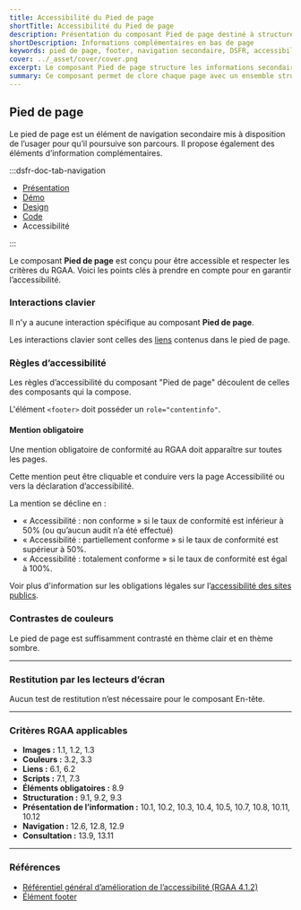 ```yaml
---
title: Accessibilité du Pied de page
shortTitle: Accessibilité du Pied de page
description: Présentation du composant Pied de page destiné à structurer les informations complémentaires et les liens secondaires en bas de page.
shortDescription: Informations complémentaires en bas de page
keywords: pied de page, footer, navigation secondaire, DSFR, accessibilité, informations légales, design système
cover: ../_asset/cover/cover.png
excerpt: Le composant Pied de page structure les informations secondaires d’un site, comme les mentions légales, les liens institutionnels et les coordonnées, tout en facilitant la navigation de fin de parcours.
summary: Ce composant permet de clore chaque page avec un ensemble structuré d’informations complémentaires, de liens obligatoires et de repères institutionnels. Il peut inclure des blocs de liens, une description du service, un bloc marque, et une mention légale normalisée. Le pied de page est non personnalisable, s’intègre sur l’ensemble des pages d’un site public, et respecte les exigences d’accessibilité et de cohérence éditoriale.
---
```


## Pied de page

Le pied de page est un élément de navigation secondaire mis à disposition de l’usager pour qu’il poursuive son parcours. Il propose également des éléments d’information complémentaires.

:::dsfr-doc-tab-navigation

- [Présentation](../index.md)
- [Démo](../demo/index.md)
- [Design](../design/index.md)
- [Code](../code/index.md)
- Accessibilité

:::

Le composant **Pied de page** est conçu pour être accessible et respecter les critères du RGAA. Voici les points clés à prendre en compte pour en garantir l’accessibilité.

### Interactions clavier

Il n'y a aucune interaction spécifique au composant **Pied de page**.

Les interactions clavier sont celles des [liens](../../../../link/_part/doc/accessibility/index.md) contenus dans le pied de page.

### Règles d’accessibilité

Les règles d’accessibilité du composant "Pied de page" découlent de celles des composants qui la compose.

L'élément `<footer>` doit posséder un `role="contentinfo"`.

#### Mention obligatoire

Une mention obligatoire de conformité au RGAA doit apparaître sur toutes les pages.

Cette mention peut être cliquable et conduire vers la page Accessibilité ou vers la déclaration d’accessibilité.

La mention se décline en :

- «&nbsp;Accessibilité : non conforme&nbsp;» si le taux de conformité est inférieur à 50% (ou qu’aucun audit n’a été effectué)
- «&nbsp;Accessibilité : partiellement conforme&nbsp;» si le taux de conformité est supérieur à 50%.
- «&nbsp;Accessibilité : totalement conforme&nbsp;» si le taux de conformité est égal à 100%.

Voir plus d'information sur les obligations légales sur l’[accessibilité des sites publics](https://design.numerique.gouv.fr/accessibilite-numerique/cadre-legal/).

### Contrastes de couleurs

Le pied de page est suffisamment contrasté en thème clair et en thème sombre.

---

### Restitution par les lecteurs d’écran

Aucun test de restitution n’est nécessaire pour le composant En-tête.

---

### Critères RGAA applicables

- **Images&nbsp;:** 1.1, 1.2, 1.3
- **Couleurs&nbsp;:** 3.2, 3.3
- **Liens&nbsp;:** 6.1, 6.2
- **Scripts&nbsp;:** 7.1, 7.3
- **Éléments obligatoires&nbsp;:** 8.9
- **Structuration&nbsp;:** 9.1, 9.2, 9.3
- **Présentation de l’information&nbsp;:** 10.1, 10.2, 10.3, 10.4, 10.5, 10.7, 10.8, 10.11, 10.12
- **Navigation&nbsp;:** 12.6, 12.8, 12.9
- **Consultation&nbsp;:** 13.9, 13.11

---

### Références

- [Référentiel général d’amélioration de l’accessibilité (RGAA 4.1.2)](https://accessibilite.numerique.gouv.fr/methode/criteres-et-tests/)
- [Élément footer](https://html.spec.whatwg.org/#the-footer-element)
